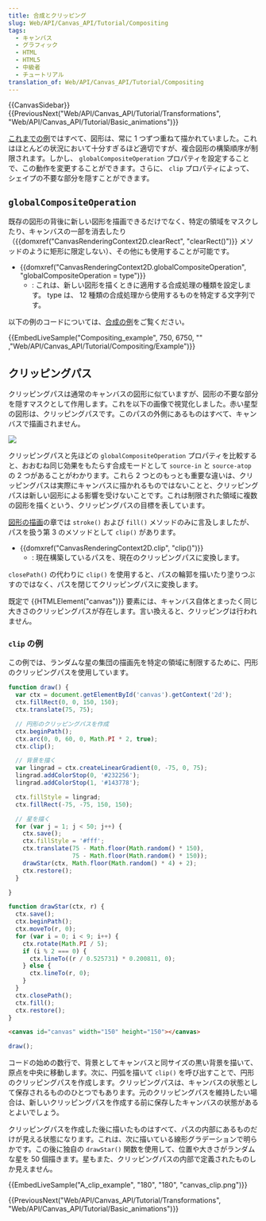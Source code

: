 ```yaml
---
title: 合成とクリッピング
slug: Web/API/Canvas_API/Tutorial/Compositing
tags:
  - キャンバス
  - グラフィック
  - HTML
  - HTML5
  - 中級者
  - チュートリアル
translation_of: Web/API/Canvas_API/Tutorial/Compositing
---
```

{{CanvasSidebar}} {{PreviousNext("Web/API/Canvas_API/Tutorial/Transformations", "Web/API/Canvas_API/Tutorial/Basic_animations")}}

[これまでの例](/ja/docs/Web/API/Canvas_API/Tutorial/Transformations)ではすべて、図形は、常に 1 つずつ重ねて描かれていました。これはほとんどの状況において十分すぎるほど適切ですが、複合図形の構築順序が制限されます。しかし、 `globalCompositeOperation` プロパティを設定することで、この動作を変更することができます。さらに、 `clip` プロパティによって、シェイプの不要な部分を隠すことができます。

## `globalCompositeOperation`

既存の図形の背後に新しい図形を描画できるだけでなく、特定の領域をマスクしたり、キャンバスの一部を消去したり（{{domxref("CanvasRenderingContext2D.clearRect", "clearRect()")}} メソッドのように矩形に限定しない）、その他にも使用することが可能です。

- {{domxref("CanvasRenderingContext2D.globalCompositeOperation", "globalCompositeOperation = type")}}
  - : これは、新しい図形を描くときに適用する合成処理の種類を設定します。 type は、 12 種類の合成処理から使用するものを特定する文字列です。

以下の例のコードについては、[合成の例](/ja/docs/Web/API/Canvas_API/Tutorial/Compositing/Example)をご覧ください。

{{EmbedLiveSample("Compositing_example", 750, 6750, "" ,"Web/API/Canvas_API/Tutorial/Compositing/Example")}}

## クリッピングパス

クリッピングパスは通常のキャンバスの図形に似ていますが、図形の不要な部分を隠すマスクとして作用します。これを以下の画像で視覚化しました。赤い星型の図形は、クリッピングパスです。このパスの外側にあるものはすべて、キャンバスで描画されません。

![](canvas_clipping_path.png)

クリッピングパスと先ほどの `globalCompositeOperation` プロパティを比較すると、おおむね同じ効果をもたらす合成モードとして `source-in` と `source-atop` の 2 つがあることがわかります。これら 2 つとのもっとも重要な違いは、クリッピングパスは実際にキャンバスに描かれるものではないことと、クリッピングパスは新しい図形による影響を受けないことです。これは制限された領域に複数の図形を描くという、クリッピングパスの目標を表しています。

[図形の描画](/ja/docs/Web/API/Canvas_API/Tutorial/Drawing_shapes)の章では `stroke()` および `fill()` メソッドのみに言及しましたが、パスを扱う第 3 のメソッドとして `clip()` があります。

- {{domxref("CanvasRenderingContext2D.clip", "clip()")}}
  - : 現在構築しているパスを、現在のクリッピングパスに変換します。

`closePath()` の代わりに `clip()` を使用すると、パスの輪郭を描いたり塗りつぶすのではなく、パスを閉じてクリッピングパスに変換します。

既定で {{HTMLElement("canvas")}} 要素には、キャンバス自体とまったく同じ大きさのクリッピングパスが存在します。言い換えると、クリッピングは行われません。

### `clip` の例

この例では、ランダムな星の集団の描画先を特定の領域に制限するために、円形のクリッピングパスを使用しています。

```js
function draw() {
  var ctx = document.getElementById('canvas').getContext('2d');
  ctx.fillRect(0, 0, 150, 150);
  ctx.translate(75, 75);

  // 円形のクリッピングパスを作成
  ctx.beginPath();
  ctx.arc(0, 0, 60, 0, Math.PI * 2, true);
  ctx.clip();

  // 背景を描く
  var lingrad = ctx.createLinearGradient(0, -75, 0, 75);
  lingrad.addColorStop(0, '#232256');
  lingrad.addColorStop(1, '#143778');

  ctx.fillStyle = lingrad;
  ctx.fillRect(-75, -75, 150, 150);

  // 星を描く
  for (var j = 1; j < 50; j++) {
    ctx.save();
    ctx.fillStyle = '#fff';
    ctx.translate(75 - Math.floor(Math.random() * 150),
                  75 - Math.floor(Math.random() * 150));
    drawStar(ctx, Math.floor(Math.random() * 4) + 2);
    ctx.restore();
  }

}

function drawStar(ctx, r) {
  ctx.save();
  ctx.beginPath();
  ctx.moveTo(r, 0);
  for (var i = 0; i < 9; i++) {
    ctx.rotate(Math.PI / 5);
    if (i % 2 === 0) {
      ctx.lineTo((r / 0.525731) * 0.200811, 0);
    } else {
      ctx.lineTo(r, 0);
    }
  }
  ctx.closePath();
  ctx.fill();
  ctx.restore();
}
```

```html hidden
<canvas id="canvas" width="150" height="150"></canvas>
```

```js hidden
draw();
```

コードの始めの数行で、背景としてキャンバスと同サイズの黒い背景を描いて、原点を中央に移動します。次に、円弧を描いて `clip()` を呼び出すことで、円形のクリッピングパスを作成します。クリッピングパスは、キャンバスの状態として保存されるもののひとつでもあります。元のクリッピングパスを維持したい場合は、新しいクリッピングパスを作成する前に保存したキャンバスの状態があるとよいでしょう。

クリッピングパスを作成した後に描いたものはすべて、パスの内部にあるものだけが見える状態になります。これは、次に描いている線形グラデーションで明らかです。この後に独自の `drawStar()` 関数を使用して、位置や大きさがランダムな星を 50 個描きます。星もまた、クリッピングパスの内部で定義されたものしか見えません。

{{EmbedLiveSample("A_clip_example", "180", "180", "canvas_clip.png")}}

{{PreviousNext("Web/API/Canvas_API/Tutorial/Transformations", "Web/API/Canvas_API/Tutorial/Basic_animations")}}
